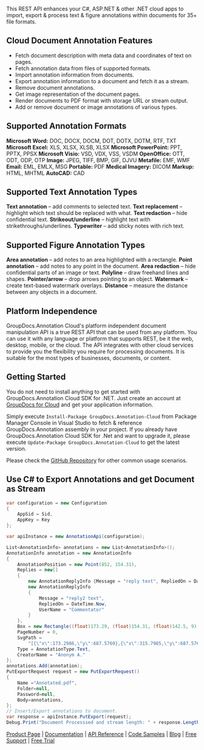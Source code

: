 This REST API enhances your C#, ASP.NET & other .NET cloud apps to import, export & process text & figure annotations within documents for 35+ file formats.

## Cloud Document Annotation Features

- Fetch document description with meta data and coordinates of text on pages.
- Fetch annotation data from files of supported formats.
- Import annotation information from documents.
- Export annotation information to a document and fetch it as a stream.
- Remove document annotations.
- Get image representation of the document pages.
- Render documents to PDF format with storage URL or stream output.
- Add or remove document or image annotations of various types.

## Supported Annotation Formats

**Microsoft Word:** DOC, DOCX, DOCM, DOT, DOTX, DOTM, RTF, TXT
**Microsoft Excel:** XLS, XLSX, XLSB, XLSX
**Microsoft PowerPoint:** PPT, PPTX, PPSX
**Microsoft Visio:** VSD, VDX, VSS, VSDM
**OpenOffice:** OTT, ODT, ODP, OTP
**Image:** JPEG, TIFF, BMP, GIF, DJVU
**Metafile:** EMF, WMF
**Email:** EML, EMLX, MSG
**Portable:** PDF
**Medical Imagery:** DICOM
**Markup:** HTML, MHTML
**AutoCAD:** CAD

## Supported Text Annotation Types

**Text annotation** – add comments to selected text.
**Text replacement** – highlight which text should be replaced with what.
**Text redaction** – hide confidential text.
**Strikeout/underline** – highlight text with strikethroughs/underlines.
**Typewriter** – add sticky notes with rich text.

## Supported Figure Annotation Types

**Area annotation** – add notes to an area highlighted with a rectangle.
**Point annotation** – add notes to any point in the document.
**Area redaction** – hide confidential parts of an image or text.
**Polyline** – draw freehand lines and shapes.
**Pointer/arrow** – drop arrows pointing to an object.
**Watermark** – create text-based watermark overlays.
**Distance** – measure the distance between any objects in a document.

## Platform Independence

GroupDocs.Annotation Cloud's platform independent document manipulation API is a true REST API that can be used from any platform. You can use it with any language or platform that supports REST, be it the web, desktop, mobile, or the cloud. The API integrates with other cloud services to provide you the flexibility you require for processing documents. It is suitable for the most types of businesses, documents, or content.

## Getting Started

You do not need to install anything to get started with GroupDocs.Annotation Cloud SDK for .NET. Just create an account at [GroupDocs for Cloud](https://dashboard.groupdocs.cloud/#/apps) and get your application information.

Simply execute `Install-Package GroupDocs.Annotation-Cloud` from Package Manager Console in Visual Studio to fetch & reference GroupDocs.Annotation assembly in your project. If you already have GroupDocs.Annotation Cloud SDK for .Net and want to upgrade it, please execute `Update-Package GroupDocs.Annotation-Cloud` to get the latest version.

Please check the [GitHub Repository](https://github.com/groupdocs-annotation-cloud/groupdocs-annotation-cloud-dotnet) for other common usage scenarios.

## Use C# to Export Annotations and get Document as Stream

```csharp
var configuration = new Configuration
{
    AppSid = Sid,
    AppKey = Key
};

var apiInstance = new AnnotationApi(configuration);

List<AnnotationInfo> annotations = new List<AnnotationInfo>();
AnnotationInfo annotation = new AnnotationInfo
{
    AnnotationPosition = new Point(852, 154.31),
    Replies = new[]
    {
        new AnnotationReplyInfo {Message = "reply text", RepliedOn = DateTime.Now, UserName = "Admin"},
        new AnnotationReplyInfo
        {
            Message = "reply2 text",
            RepliedOn = DateTime.Now,
            UserName = "Commentator"
        }
    },
    Box = new Rectangle((float)173.29, (float)154.31, (float)142.5, 9),
    PageNumber = 0,
    SvgPath =
        "[{\"x\":173.2986,\"y\":687.5769},{\"x\":315.7985,\"y\":687.5769},{\"x\":173.2986,\"y\":678.5769},{\"x\":315.7985,\"y\":678.5769}]",
    Type = AnnotationType.Text,
    CreatorName = "Anonym A."
};
annotations.Add(annotation);
PutExportRequest request = new PutExportRequest()
{
    Name ="Annotated.pdf",
    Folder=null,
    Password=null,
    Body=annotations,
};
// Insert/Export annotations to document.
var response = apiInstance.PutExport(request);
Debug.Print("Document Processsed and stream length: " + response.Length);
```

[Product Page](https://products.groupdocs.cloud/annotation/net) | [Documentation](https://wiki.groupdocs.cloud/annotationcloud/) | [API Reference](https://apireference.groupdocs.cloud/annotation/) | [Code Samples](https://github.com/groupdocs-annotation-cloud/groupdocs-annotation-cloud-dotnet) | [Blog](https://blog.groupdocs.cloud/category/annotation/) | [Free Support](https://forum.groupdocs.cloud/c/annotation) | [Free Trial](https://dashboard.groupdocs.cloud/#/apps)